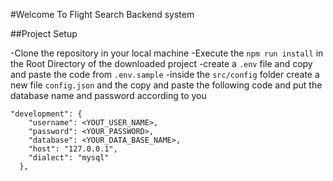 #Welcome To Flight Search Backend system

##Project Setup

-Clone the repository in your local machine
-Execute the `npm run install` in the Root Directory of the downloaded project
-create a `.env` file and copy and paste the code from `.env.sample` 
-inside the `src/config` folder create a new file `config.json` and the copy and paste the following code and put the database name and password according to you

```
"development": {
    "username": <YOUT_USER_NAME>,
    "password": <YOUR_PASSWORD>,
    "database": <YOUR_DATA_BASE_NAME>,
    "host": "127.0.0.1",
    "dialect": "mysql"
  },
```
